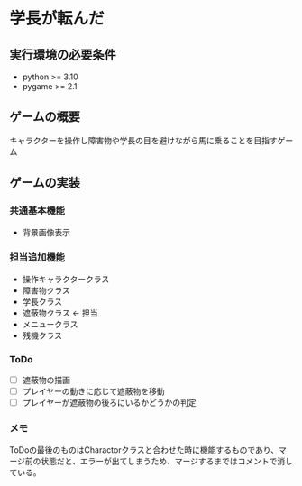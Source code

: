# 学長が転んだ
## 実行環境の必要条件
* python >= 3.10
* pygame >= 2.1

## ゲームの概要
キャラクターを操作し障害物や学長の目を避けながら馬に乗ることを目指すゲーム

## ゲームの実装
### 共通基本機能
* 背景画像表示
### 担当追加機能
* 操作キャラクタークラス
* 障害物クラス
* 学長クラス
* 遮蔽物クラス <- 担当
* メニュークラス
* 残機クラス
### ToDo
- [ ] 遮蔽物の描画
- [ ] プレイヤーの動きに応じて遮蔽物を移動
- [ ] プレイヤーが遮蔽物の後ろにいるかどうかの判定

### メモ
ToDoの最後のものはCharactorクラスと合わせた時に機能するものであり、マージ前の状態だと、エラーが出てしまうため、マージするまではコメントで消している。
